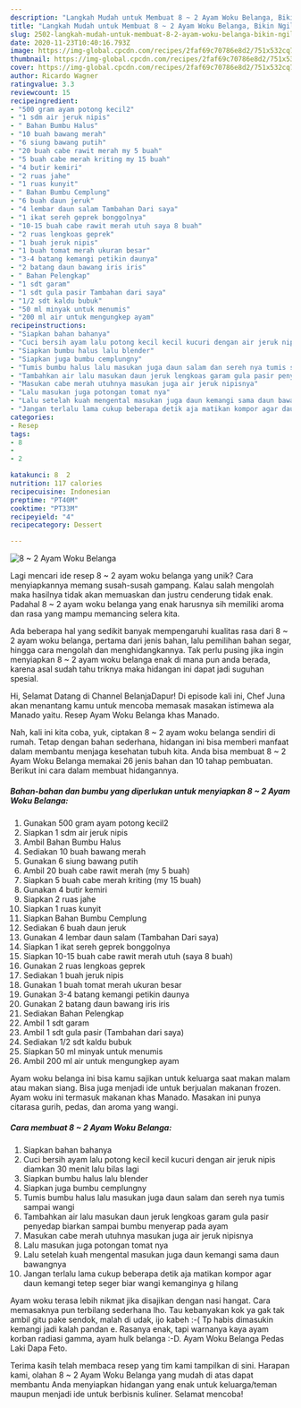 ```yaml
---
description: "Langkah Mudah untuk Membuat 8 ~ 2 Ayam Woku Belanga, Bikin Ngiler"
title: "Langkah Mudah untuk Membuat 8 ~ 2 Ayam Woku Belanga, Bikin Ngiler"
slug: 2502-langkah-mudah-untuk-membuat-8-2-ayam-woku-belanga-bikin-ngiler
date: 2020-11-23T10:40:16.793Z
image: https://img-global.cpcdn.com/recipes/2faf69c70786e8d2/751x532cq70/8-2-ayam-woku-belanga-foto-resep-utama.jpg
thumbnail: https://img-global.cpcdn.com/recipes/2faf69c70786e8d2/751x532cq70/8-2-ayam-woku-belanga-foto-resep-utama.jpg
cover: https://img-global.cpcdn.com/recipes/2faf69c70786e8d2/751x532cq70/8-2-ayam-woku-belanga-foto-resep-utama.jpg
author: Ricardo Wagner
ratingvalue: 3.3
reviewcount: 15
recipeingredient:
- "500 gram ayam potong kecil2"
- "1 sdm air jeruk nipis"
- " Bahan Bumbu Halus"
- "10 buah bawang merah"
- "6 siung bawang putih"
- "20 buah cabe rawit merah my 5 buah"
- "5 buah cabe merah kriting my 15 buah"
- "4 butir kemiri"
- "2 ruas jahe"
- "1 ruas kunyit"
- " Bahan Bumbu Cemplung"
- "6 buah daun jeruk"
- "4 lembar daun salam Tambahan Dari saya"
- "1 ikat sereh geprek bonggolnya"
- "10-15 buah cabe rawit merah utuh saya 8 buah"
- "2 ruas lengkoas geprek"
- "1 buah jeruk nipis"
- "1 buah tomat merah ukuran besar"
- "3-4 batang kemangi petikin daunya"
- "2 batang daun bawang iris iris"
- " Bahan Pelengkap"
- "1 sdt garam"
- "1 sdt gula pasir Tambahan dari saya"
- "1/2 sdt kaldu bubuk"
- "50 ml minyak untuk menumis"
- "200 ml air untuk mengungkep ayam"
recipeinstructions:
- "Siapkan bahan bahanya"
- "Cuci bersih ayam lalu potong kecil kecil kucuri dengan air jeruk nipis diamkan 30 menit lalu bilas lagi"
- "Siapkan bumbu halus lalu blender"
- "Siapkan juga bumbu cemplungny"
- "Tumis bumbu halus lalu masukan juga daun salam dan sereh nya tumis sampai wangi"
- "Tambahkan air lalu masukan daun jeruk lengkoas garam gula pasir penyedap biarkan sampai bumbu menyerap pada ayam"
- "Masukan cabe merah utuhnya masukan juga air jeruk nipisnya"
- "Lalu masukan juga potongan tomat nya"
- "Lalu setelah kuah mengental masukan juga daun kemangi sama daun bawangnya"
- "Jangan terlalu lama cukup beberapa detik aja matikan kompor agar daun kemangi tetep seger biar wangi kemanginya g hilang"
categories:
- Resep
tags:
- 8
- 
- 2

katakunci: 8  2 
nutrition: 117 calories
recipecuisine: Indonesian
preptime: "PT40M"
cooktime: "PT33M"
recipeyield: "4"
recipecategory: Dessert

---
```



![8 ~ 2 Ayam Woku Belanga](https://img-global.cpcdn.com/recipes/2faf69c70786e8d2/751x532cq70/8-2-ayam-woku-belanga-foto-resep-utama.jpg)

Lagi mencari ide resep 8 ~ 2 ayam woku belanga yang unik? Cara menyiapkannya memang susah-susah gampang. Kalau salah mengolah maka hasilnya tidak akan memuaskan dan justru cenderung tidak enak. Padahal 8 ~ 2 ayam woku belanga yang enak harusnya sih memiliki aroma dan rasa yang mampu memancing selera kita.

Ada beberapa hal yang sedikit banyak mempengaruhi kualitas rasa dari 8 ~ 2 ayam woku belanga, pertama dari jenis bahan, lalu pemilihan bahan segar, hingga cara mengolah dan menghidangkannya. Tak perlu pusing jika ingin menyiapkan 8 ~ 2 ayam woku belanga enak di mana pun anda berada, karena asal sudah tahu triknya maka hidangan ini dapat jadi suguhan spesial.

Hi, Selamat Datang di Channel BelanjaDapur! Di episode kali ini, Chef Juna akan menantang kamu untuk mencoba memasak masakan istimewa ala Manado yaitu. Resep Ayam Woku Belanga khas Manado.


Nah, kali ini kita coba, yuk, ciptakan 8 ~ 2 ayam woku belanga sendiri di rumah. Tetap dengan bahan sederhana, hidangan ini bisa memberi manfaat dalam membantu menjaga kesehatan tubuh kita. Anda bisa membuat 8 ~ 2 Ayam Woku Belanga memakai 26 jenis bahan dan 10 tahap pembuatan. Berikut ini cara dalam membuat hidangannya.

<!--inarticleads1-->

##### Bahan-bahan dan bumbu yang diperlukan untuk menyiapkan 8 ~ 2 Ayam Woku Belanga:

1. Gunakan 500 gram ayam potong kecil2
1. Siapkan 1 sdm air jeruk nipis
1. Ambil  Bahan Bumbu Halus
1. Sediakan 10 buah bawang merah
1. Gunakan 6 siung bawang putih
1. Ambil 20 buah cabe rawit merah (my 5 buah)
1. Siapkan 5 buah cabe merah kriting (my 15 buah)
1. Gunakan 4 butir kemiri
1. Siapkan 2 ruas jahe
1. Siapkan 1 ruas kunyit
1. Siapkan  Bahan Bumbu Cemplung
1. Sediakan 6 buah daun jeruk
1. Gunakan 4 lembar daun salam (Tambahan Dari saya)
1. Siapkan 1 ikat sereh geprek bonggolnya
1. Siapkan 10-15 buah cabe rawit merah utuh (saya 8 buah)
1. Gunakan 2 ruas lengkoas geprek
1. Sediakan 1 buah jeruk nipis
1. Gunakan 1 buah tomat merah ukuran besar
1. Gunakan 3-4 batang kemangi petikin daunya
1. Gunakan 2 batang daun bawang iris iris
1. Sediakan  Bahan Pelengkap
1. Ambil 1 sdt garam
1. Ambil 1 sdt gula pasir (Tambahan dari saya)
1. Sediakan 1/2 sdt kaldu bubuk
1. Siapkan 50 ml minyak untuk menumis
1. Ambil 200 ml air untuk mengungkep ayam


Ayam woku belanga ini bisa kamu sajikan untuk keluarga saat makan malam atau makan siang. Bisa juga menjadi ide untuk berjualan makanan frozen. Ayam woku ini termasuk makanan khas Manado. Masakan ini punya citarasa gurih, pedas, dan aroma yang wangi. 

<!--inarticleads2-->

##### Cara membuat 8 ~ 2 Ayam Woku Belanga:

1. Siapkan bahan bahanya
1. Cuci bersih ayam lalu potong kecil kecil kucuri dengan air jeruk nipis diamkan 30 menit lalu bilas lagi
1. Siapkan bumbu halus lalu blender
1. Siapkan juga bumbu cemplungny
1. Tumis bumbu halus lalu masukan juga daun salam dan sereh nya tumis sampai wangi
1. Tambahkan air lalu masukan daun jeruk lengkoas garam gula pasir penyedap biarkan sampai bumbu menyerap pada ayam
1. Masukan cabe merah utuhnya masukan juga air jeruk nipisnya
1. Lalu masukan juga potongan tomat nya
1. Lalu setelah kuah mengental masukan juga daun kemangi sama daun bawangnya
1. Jangan terlalu lama cukup beberapa detik aja matikan kompor agar daun kemangi tetep seger biar wangi kemanginya g hilang


Ayam woku terasa lebih nikmat jika disajikan dengan nasi hangat. Cara memasaknya pun terbilang sederhana lho. Tau kebanyakan kok ya gak tak ambil gitu pake sendok, malah di udak, ijo kabeh :-( Tp habis dimasukin kemangi jadi kalah pandan e. Rasanya enak, tapi warnanya kaya ayam korban radiasi gamma, ayam hulk belanga :-D. Ayam Woku Belanga Pedas Laki Dapa Feto. 

Terima kasih telah membaca resep yang tim kami tampilkan di sini. Harapan kami, olahan 8 ~ 2 Ayam Woku Belanga yang mudah di atas dapat membantu Anda menyiapkan hidangan yang enak untuk keluarga/teman maupun menjadi ide untuk berbisnis kuliner. Selamat mencoba!
